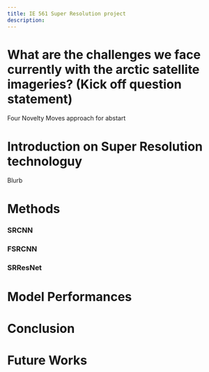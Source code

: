 ```yaml
---
title: IE 561 Super Resolution project 
description: 
--- 
```


# What are the challenges we face currently with the arctic satellite imageries? (Kick off question statement)

Four Novelty Moves approach for abstart


# Introduction on Super Resolution technologuy
Blurb


# Methods

### SRCNN
### FSRCNN
### SRResNet


# Model Performances


# Conclusion


# Future Works
